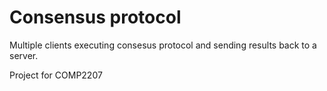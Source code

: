 # Consensus protocol 

Multiple clients executing consesus protocol and sending results back to a server.

Project for COMP2207
